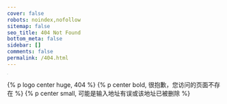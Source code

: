 ```yaml
---
cover: false
robots: noindex,nofollow
sitemap: false
seo_title: 404 Not Found
bottom_meta: false
sidebar: []
comments: false
permalink: /404.html
---
```


<!-- ![404 Illustration](https://pic.shika-mori.top/picGO/阿求.png ) -->
<p>
<img src=https://pic.shika-mori.top/picGO/阿求.png style="zoom:10%">
</p>

{% p logo center huge, 404 %}
{% p center bold, 很抱歉，您访问的页面不存在 %}
{% p center small, 可能是输入地址有误或该地址已被删除 %}

